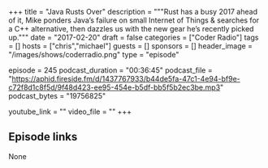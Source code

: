 +++
title = "Java Rusts Over"
description = """Rust has a busy 2017 ahead of it, Mike ponders Java’s failure on small Internet of Things & searches for a C++ alternative, then dazzles us with the new gear he’s recently picked up."""
date = "2017-02-20"
draft = false
categories = ["Coder Radio"]
tags = []
hosts = ["chris","michael"]
guests = []
sponsors = []
header_image = "/images/shows/coderradio.png"
type = "episode"

episode = 245
podcast_duration = "00:36:45"
podcast_file = "https://aphid.fireside.fm/d/1437767933/b44de5fa-47c1-4e94-bf9e-c72f8d1c8f5d/9f48d423-ee95-454e-b5df-bb5f5b2ec3be.mp3"
podcast_bytes = "19756825"

youtube_link = ""
video_file = ""
+++

## Episode links

None

